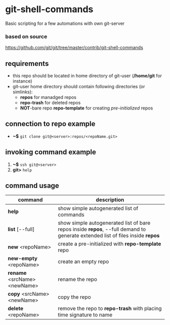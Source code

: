 # git-shell-commands
Basic scripting for a few automations with own git-server

### based on source 
https://github.com/git/git/tree/master/contrib/git-shell-commands

## requirements
  - this repo should be located in home directory of git-user (**/home/git** for instance)
  - git-user home directory should contain following directories (or simlinks):
    - **repos** for manadged repos
    - **repo-trash** for deleted repos
    - **NOT**-bare repo **repo-template** for creating *pre-initialized* repos

## connection to repo example
  - **~$** `git clone git@<server>:repos/<repoName.git>`
## invoking command example
  1. **~$** `ssh git@<server>`
  2. **git>** `help`
## command usage
command | description
---|---
**help** | show simple autogenerated list of commands
**list** [--full] | show simple autogenerated list of bare repos inside **repos**, --full demand to generate extended list of files inside **repos**
**new** \<repoName> | create a pre-initialized with **repo-template** repo
**new-empty** \<repoName> | create an empty repo
**rename** \<srcName> \<newName> | rename the repo
**copy** \<srcName> \<newName> | copy the repo
**delete** \<repoName> | remove the repo to **repo-trash** with placing time signature to name
